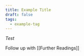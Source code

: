 ```yaml
---
title: Example Title
draft: false
tags:
  - example-tag
---
```


*Test* 

Follow up with [[Further Readings]]
